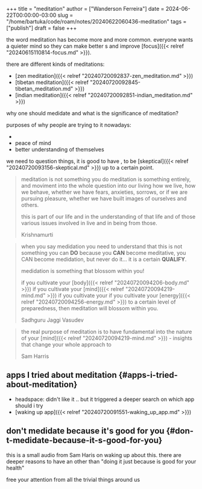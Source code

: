 +++
title = "meditation"
author = ["Wanderson Ferreira"]
date = 2024-06-22T00:00:00-03:00
slug = "/home/bartuka/code/roam/notes/20240622060436-meditation"
tags = ["publish"]
draft = false
+++

the word meditation has become more and more common. everyone wants a quieter
mind so they can make better s and improve [focus]({{< relref "20240615110814-focus.md" >}}).

there are different kinds of meditations:

-   [zen meditation]({{< relref "20240720092837-zen_meditation.md" >}})
-   [tibetan meditation]({{< relref "20240720092845-tibetan_meditation.md" >}})
-   [indian meditation]({{< relref "20240720092851-indian_meditation.md" >}})

why one should medidate and what is the significance of meditation?

purposes of why people are trying to it nowadays:

-
-   peace of mind
-   better understanding of themselves

we need to question things, it is good to have , to be [skeptical]({{< relref "20240720093156-skeptical.md" >}}) up to
a certain point.

> meditation is not something you do
> meditation is something entirely, and moviment into the whole question into our living
> how we live, how we behave, whether we have fears, anxieties, sorrows, or if we
> are pursuing pleasure, whether we have built images of ourselves and others.
>
> this is part of our life and in the understanding of that life and of those
> various issues involved in live and in being from those.
>
> Krishnamurti

<!--quoteend-->

> when you say medidation you need to understand that this is not something you
> can **DO** because you **CAN** become meditative, you CAN become medidation, but never
> do it... it is a certain **QUALIFY**.
>
> medidation is something that blossom within you!
>
> if you cultivate your [body]({{< relref "20240720094206-body.md" >}})
> if you cultivate your [mind]({{< relref "20240720094219-mind.md" >}})
> if you cultivate your
> if you cultivate your [energy]({{< relref "20240720094256-energy.md" >}})
> to a certain level of preparedness, then meditation will blossom within you.
>
> Sadhguru Jaggi Vasudev

<!--quoteend-->

> the real purpose of meditation is to have fundamental into the nature
> of your [mind]({{< relref "20240720094219-mind.md" >}}) - insights that change your whole approach to
>
> Sam Harris


## apps I tried about meditation {#apps-i-tried-about-meditation}

-   headspace: didn't like it .. but it triggered a deeper search on which app
    should i try
-   [waking up app]({{< relref "20240720091551-waking_up_app.md" >}})


## don't medidate because it's good for you {#don-t-medidate-because-it-s-good-for-you}

this is a small audio from Sam Haris on waking up about this. there are deeper
reasons to have an other than "doing it just because is good for
your health"

free your attention from all the trivial things around us
